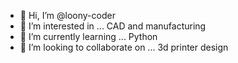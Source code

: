 - 👋 Hi, I’m @loony-coder
- 👀 I’m interested in ...
     CAD and manufacturing 
- 🌱 I’m currently learning ...
     Python 
- 💞️ I’m looking to collaborate on ...
     3d printer design

<!---
loony-coder/loony-coder is a ✨ special ✨ repository because its `README.md` (this file) appears on your GitHub profile.
You can click the Preview link to take a look at your changes.
--->

